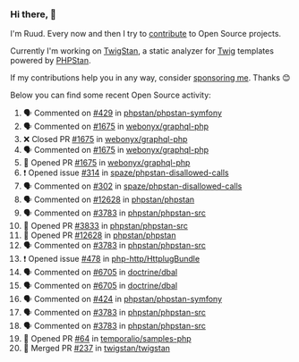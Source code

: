 ### Hi there, 👋

I'm Ruud. Every now and then I try to [contribute](https://github.com/pulls?q=+is%3Apr+author%3Aruudk+archived%3Afalse+is%3Apublic+) to Open Source projects.

Currently I'm working on [TwigStan](https://github.com/twigstan), a static analyzer for [Twig](https://twig.symfony.com/) templates powered by [PHPStan](https://phpstan.org/).

If my contributions help you in any way, consider [sponsoring me](https://github.com/sponsors/ruudk). Thanks 😊

Below you can find some recent Open Source activity:

<!--START_SECTION:activity-->
1. 🗣 Commented on [#429](https://github.com/phpstan/phpstan-symfony/issues/429#issuecomment-2687369406) in [phpstan/phpstan-symfony](https://github.com/phpstan/phpstan-symfony)
2. 🗣 Commented on [#1675](https://github.com/webonyx/graphql-php/pull/1675#issuecomment-2687240345) in [webonyx/graphql-php](https://github.com/webonyx/graphql-php)
3. ❌ Closed PR [#1675](https://github.com/webonyx/graphql-php/pull/1675) in [webonyx/graphql-php](https://github.com/webonyx/graphql-php)
4. 🗣 Commented on [#1675](https://github.com/webonyx/graphql-php/pull/1675#issuecomment-2687146474) in [webonyx/graphql-php](https://github.com/webonyx/graphql-php)
5. 💪 Opened PR [#1675](https://github.com/webonyx/graphql-php/pull/1675) in [webonyx/graphql-php](https://github.com/webonyx/graphql-php)
6. ❗ Opened issue [#314](https://github.com/spaze/phpstan-disallowed-calls/issues/314) in [spaze/phpstan-disallowed-calls](https://github.com/spaze/phpstan-disallowed-calls)
7. 🗣 Commented on [#302](https://github.com/spaze/phpstan-disallowed-calls/issues/302#issuecomment-2674287401) in [spaze/phpstan-disallowed-calls](https://github.com/spaze/phpstan-disallowed-calls)
8. 🗣 Commented on [#12628](https://github.com/phpstan/phpstan/pull/12628#issuecomment-2674097088) in [phpstan/phpstan](https://github.com/phpstan/phpstan)
9. 🗣 Commented on [#3783](https://github.com/phpstan/phpstan-src/pull/3783#issuecomment-2674074831) in [phpstan/phpstan-src](https://github.com/phpstan/phpstan-src)
10. 💪 Opened PR [#3833](https://github.com/phpstan/phpstan-src/pull/3833) in [phpstan/phpstan-src](https://github.com/phpstan/phpstan-src)
11. 💪 Opened PR [#12628](https://github.com/phpstan/phpstan/pull/12628) in [phpstan/phpstan](https://github.com/phpstan/phpstan)
12. 🗣 Commented on [#3783](https://github.com/phpstan/phpstan-src/pull/3783#issuecomment-2673985446) in [phpstan/phpstan-src](https://github.com/phpstan/phpstan-src)
13. ❗ Opened issue [#478](https://github.com/php-http/HttplugBundle/issues/478) in [php-http/HttplugBundle](https://github.com/php-http/HttplugBundle)
14. 🗣 Commented on [#6705](https://github.com/doctrine/dbal/pull/6705#issuecomment-2670663859) in [doctrine/dbal](https://github.com/doctrine/dbal)
15. 🗣 Commented on [#6705](https://github.com/doctrine/dbal/pull/6705#issuecomment-2667652757) in [doctrine/dbal](https://github.com/doctrine/dbal)
16. 🗣 Commented on [#424](https://github.com/phpstan/phpstan-symfony/issues/424#issuecomment-2663164541) in [phpstan/phpstan-symfony](https://github.com/phpstan/phpstan-symfony)
17. 🗣 Commented on [#3783](https://github.com/phpstan/phpstan-src/pull/3783#issuecomment-2662773432) in [phpstan/phpstan-src](https://github.com/phpstan/phpstan-src)
18. 🗣 Commented on [#3783](https://github.com/phpstan/phpstan-src/pull/3783#issuecomment-2662689432) in [phpstan/phpstan-src](https://github.com/phpstan/phpstan-src)
19. 💪 Opened PR [#64](https://github.com/temporalio/samples-php/pull/64) in [temporalio/samples-php](https://github.com/temporalio/samples-php)
20. 🎉 Merged PR [#237](https://github.com/twigstan/twigstan/pull/237) in [twigstan/twigstan](https://github.com/twigstan/twigstan)
<!--END_SECTION:activity-->

